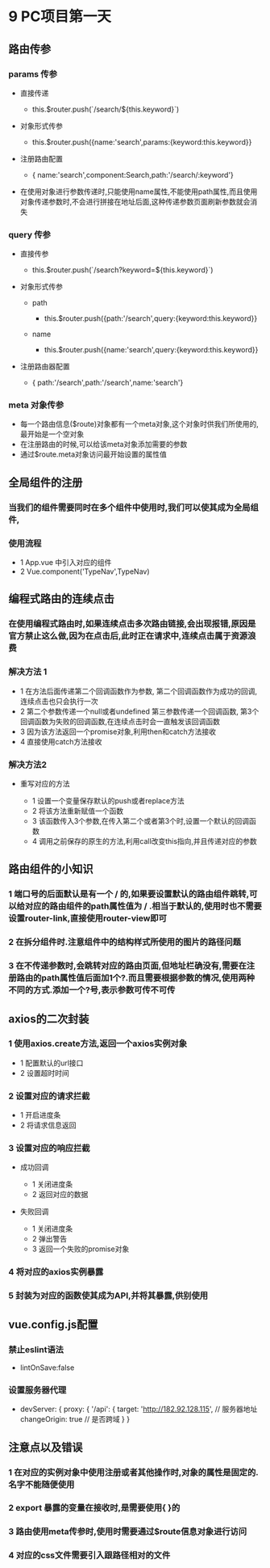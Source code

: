 # 9 PC项目第一天

## 路由传参

### params 传参

- 直接传递

	- this.$router.push(`/search/${this.keyword}`)

- 对象形式传参

	- this.$router.push({name:'search',params:{keyword:this.keyword}}

- 注册路由配置

	- { name:'search',component:Search,path:'/search/:keyword'}

- 在使用对象进行参数传递时,只能使用name属性,不能使用path属性,而且使用对象传递参数时,不会进行拼接在地址后面,这种传递参数页面刷新参数就会消失

### query 传参

- 直接传参

	- this.$router.push(`/search?keyword=${this.keyword}`)

- 对象形式传参

	- path

		- this.$router.push({path:'/search',query:{keyword:this.keyword}}

	- name

		- this.$router.push({name:'search',query:{keyword:this.keyword}}

- 注册路由器配置

	- { path:'/search',path:'/search',name:'search'}

### meta 对象传参

- 每一个路由信息($route)对象都有一个meta对象,这个对象时供我们所使用的,最开始是一个空对象
- 在注册路由的时候,可以给该meta对象添加需要的参数
-  通过$route.meta对象访问最开始设置的属性值

## 全局组件的注册

### 当我们的组件需要同时在多个组件中使用时,我们可以使其成为全局组件,

### 使用流程

- 1 App.vue 中引入对应的组件
- 2 Vue.component('TypeNav',TypeNav)

## 编程式路由的连续点击

### 在使用编程式路由时,如果连续点击多次路由链接,会出现报错,原因是官方禁止这么做,因为在点击后,此时正在请求中,连续点击属于资源浪费

### 解决方法 1 

- 1 在方法后面传递第二个回调函数作为参数,  第二个回调函数作为成功的回调,连续点击也只会执行一次
- 2 第二个参数传递一个null或者undefined 第三参数传递一个回调函数, 第3个回调函数为失败的回调函数,在连续点击时会一直触发该回调函数
- 3 因为该方法返回一个promise对象,利用then和catch方法接收
- 4 直接使用catch方法接收

### 解决方法2 

- 重写对应的方法

	- 1 设置一个变量保存默认的push或者replace方法
	- 2 将该方法重新赋值一个函数
	- 3 该函数传入3个参数,在传入第二个或者第3个时,设置一个默认的回调函数
	- 4 调用之前保存的原生的方法,利用call改变this指向,并且传递对应的参数

## 路由组件的小知识

### 1 端口号的后面默认是有一个 / 的,如果要设置默认的路由组件跳转,可以给对应的路由组件的path属性值为 / .相当于默认的,使用时也不需要设置router-link,直接使用router-view即可

### 2 在拆分组件时.注意组件中的结构样式所使用的图片的路径问题

### 3 在不传递参数时,会跳转对应的路由页面,但地址栏确没有,需要在注册路由的path属性值后面加1个?.而且需要根据参数的情况,使用两种不同的方式.添加一个?号,表示参数可传不可传

## axios的二次封装

### 1 使用axios.create方法,返回一个axios实例对象

- 1 配置默认的url接口
- 2 设置超时时间

### 2 设置对应的请求拦截

- 1 开启进度条
- 2 将请求信息返回

### 3 设置对应的响应拦截

- 成功回调

	- 1 关闭进度条
	- 2 返回对应的数据

- 失败回调

	- 1 关闭进度条
	- 2 弹出警告
	- 3 返回一个失败的promise对象

### 4 将对应的axios实例暴露

### 5 封装为对应的函数使其成为API,并将其暴露,供别使用

## vue.config.js配置

### 禁止eslint语法

- lintOnSave:false

### 设置服务器代理

-  devServer: {
    proxy: {
      '/api': {
        target: 'http://182.92.128.115', // 服务器地址
        changeOrigin: true // 是否跨域
      }
    }

## 注意点以及错误

### 1 在对应的实例对象中使用注册或者其他操作时,对象的属性是固定的.名字不能随便使用

### 2 export 暴露的变量在接收时,是需要使用{ }的

### 3 路由使用meta传参时,使用时需要通过$route信息对象进行访问

### 4 对应的css文件需要引入跟路径相对的文件

